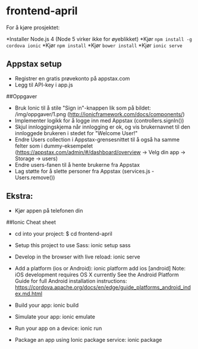 # frontend-april

For å kjøre prosjektet:

*Installer Node.js 4 (Node 5 virker ikke for øyeblikket)
*Kjør `npm install -g cordova ionic`
*Kjør `npm install`
*Kjør `bower install`
*Kjør `ionic serve`
 
## Appstax setup
* Registrer en gratis prøvekonto på appstax.com
* Legg til API-key i app.js

##Oppgaver

* Bruk Ionic til å stile "Sign in"-knappen lik som på bildet: /img/oppgaver/1.png (http://ionicframework.com/docs/components/)
* Implementer logikk for å logge inn med Appstax (controllers.signIn())
* Skjul innloggingskjema når innlogging er ok, og vis brukernavnet til den innloggede brukeren i stedet for "Welcome User!"
* Endre Users collection i Appstax-grensesnittet til å også ha samme felter som i dummy-eksempelet (https://appstax.com/admin/#/dashboard/overview -> Velg din app -> Storage -> users)
* Endre users-fanen til å hente brukerne fra Appstax
* Lag støtte for å slette personer fra Appstax (services.js - Users.remove())

## Ekstra:
* Kjør appen på telefonen din


##Ionic Cheat sheet  

 * cd into your project: $ cd frontend-april

 * Setup this project to use Sass: ionic setup sass

 * Develop in the browser with live reload: ionic serve

 * Add a platform (ios or Android): ionic platform add ios [android]
   Note: iOS development requires OS X currently
   See the Android Platform Guide for full Android installation instructions:
   https://cordova.apache.org/docs/en/edge/guide_platforms_android_index.md.html

 * Build your app: ionic build <PLATFORM>

 * Simulate your app: ionic emulate <PLATFORM>

 * Run your app on a device: ionic run <PLATFORM>

 * Package an app using Ionic package service: ionic package <MODE> <PLATFORM>